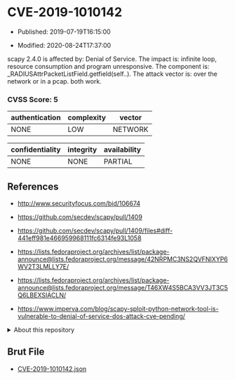 # CVE-2019-1010142

- Published: 2019-07-19T16:15:00

- Modified: 2020-08-24T17:37:00

scapy 2.4.0 is affected by: Denial of Service. The impact is: infinite loop, resource consumption and program unresponsive. The component is: _RADIUSAttrPacketListField.getfield(self..). The attack vector is: over the network or in a pcap. both work.

### CVSS Score: **5**

| authentication | complexity | vector |
| --- | --- | --- |
| NONE | LOW | NETWORK |

| confidentiality | integrity | availability |
| --- | --- | --- |
| NONE | NONE | PARTIAL |

## References

* http://www.securityfocus.com/bid/106674

* https://github.com/secdev/scapy/pull/1409

* https://github.com/secdev/scapy/pull/1409/files#diff-441eff981e466959968111fc6314fe93L1058

* https://lists.fedoraproject.org/archives/list/package-announce@lists.fedoraproject.org/message/42NRPMC3NS2QVFNIXYP6WV2T3LMLLY7E/

* https://lists.fedoraproject.org/archives/list/package-announce@lists.fedoraproject.org/message/T46XW4S5BCA3VV3JT3C5Q6LBEXSIACLN/

* https://www.imperva.com/blog/scapy-sploit-python-network-tool-is-vulnerable-to-denial-of-service-dos-attack-cve-pending/

<details>
<summary>About this repository</summary> 

  This repository is part of the project [Live Hack CVE](https://github.com/Live-Hack-CVE). Main website can be found [www.live-hack.org](https://www.live-hack.org) 
  
  Made by [Sn0wAlice](https://github.com/Sn0wAlice) for the people that care about security and need to have a feed of the latest CVEs. Hope you enjoy it, don't forget to star the repo and follow me on [Twitter](https://twitter.com/Sn0wAlice) and [Github](https://github.com/Sn0wAlice). And that is my [personnal website](https://www.alice-snow.me/)

  - [Home Page](https://github.com/Live-Hack-CVE)
  - [Framework](https://github.com/Live-Hack-CVE/cve-framework)
  - [CVE database](https://github.com/Live-Hack-CVE/full_database)
  - [Changelog](https://github.com/Live-Hack-CVE/Changelog)
</details>

## Brut File

* [CVE-2019-1010142.json](https://raw.githubusercontent.com/Live-Hack-CVE/full_database/main/cves/2019/CVE-2019-1010142.json)

